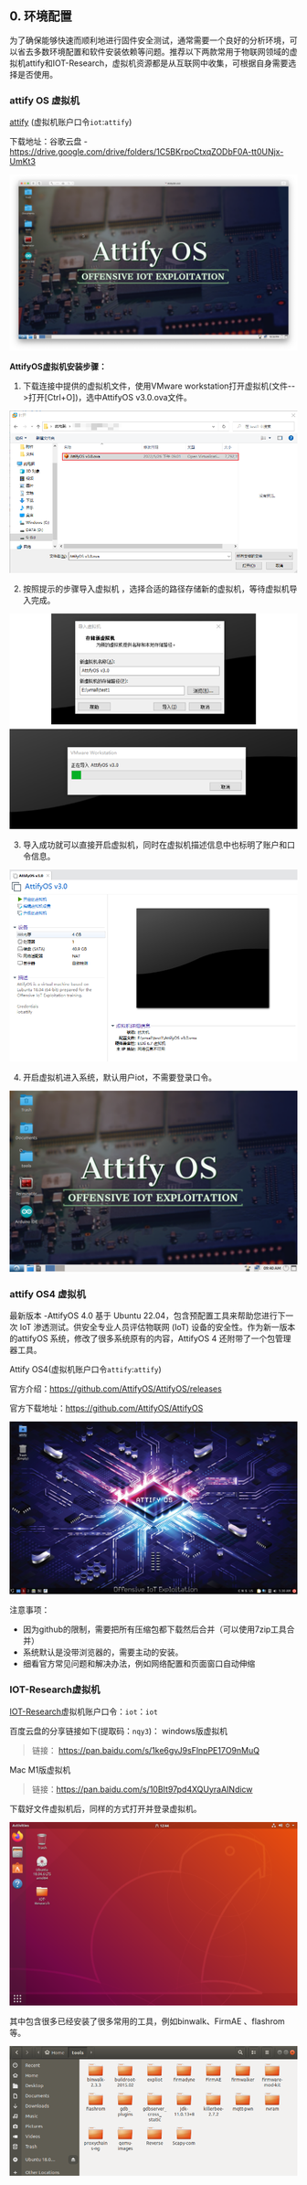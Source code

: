 
## 0. 环境配置

为了确保能够快速而顺利地进行固件安全测试，通常需要一个良好的分析环境，可以省去多数环境配置和软件安装依赖等问题。推荐以下两款常用于物联网领域的虚拟机attify和IOT-Research，虚拟机资源都是从互联网中收集，可根据自身需要选择是否使用。

### attify OS 虚拟机

[attify](https://github.com/adi0x90/attifyos) (虚拟机账户口令`iot`:`attify`)

下载地址：谷歌云盘 - <https://drive.google.com/drive/folders/1C5BKrpoCtxqZODbF0A-tt0UNjx-UmKt3>

![attifyos-home](../images/attifyos-home.png)

**AttifyOS虚拟机安装步骤：**

1. 下载连接中提供的虚拟机文件，使用VMware workstation打开虚拟机(文件-->打开[Ctrl+O])，选中AttifyOS v3.0.ova文件。

![open-virtOS](../images/open-virtOS.png)

2. 按照提示的步骤导入虚拟机 ，选择合适的路径存储新的虚拟机，等待虚拟机导入完成。

![waiting-OS-import](../images/waiting-OS-import.png)

3. 导入成功就可以直接开启虚拟机，同时在虚拟机描述信息中也标明了账户和口令信息。

![attifyos-already](../images/attifyos-already.png)

4. 开启虚拟机进入系统，默认用户iot，不需要登录口令。

![attify-os](../images/attify-os.png)



### attify OS4 虚拟机

最新版本 -AttifyOS 4.0 基于 Ubuntu 22.04，包含预配置工具来帮助您进行下一次 IoT 渗透测试。供安全专业人员评估物联网 (IoT) 设备的安全性。作为新一版本的attifyOS 系统，修改了很多系统原有的内容，AttifyOS 4 还附带了一个包管理器工具。

Attify OS4(虚拟机账户口令`attify`:`attify`)

官方介绍：https://github.com/AttifyOS/AttifyOS/releases

官方下载地址：https://github.com/AttifyOS/AttifyOS

![attify_os4](../images/attify_os4.png)

注意事项：

- 因为github的限制，需要把所有压缩包都下载然后合并（可以使用7zip工具合并）
- 系统默认是没带浏览器的，需要主动的安装。
- 细看官方常见问题和解决办法，例如网络配置和页面窗口自动伸缩



### IOT-Research虚拟机

[IOT-Research](https://www.iotsec-zone.com/article/110)虚拟机账户口令：`iot`：`iot`

百度云盘的分享链接如下(提取码：`nqy3`)：
windows版虚拟机

> 链接： <https://pan.baidu.com/s/1ke6gvJ9sFlnpPE17O9nMuQ>

Mac M1版虚拟机

> 链接：<https://pan.baidu.com/s/10BIt97pd4XQUyraAINdicw>

下载好文件虚拟机后，同样的方式打开并登录虚拟机。

![iotsecOS](../images/iotsecOS.png)

其中包含很多已经安装了很多常用的工具，例如binwalk、FirmAE 、flashrom等。

![iotsec-OS-tools](../images/iotsec-OS-tools.png)




